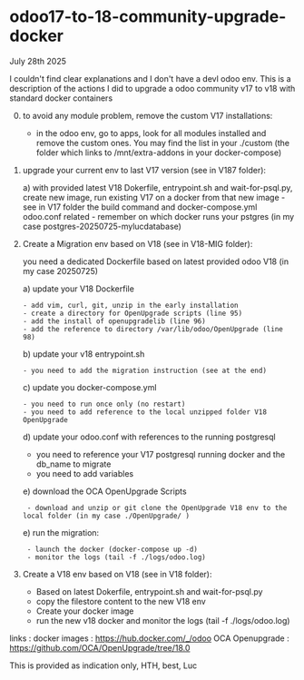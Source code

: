# odoo17-to-18-community-upgrade-docker
July 28th 2025

I couldn't find clear explanations and I don't have a devl odoo env.
This is a description of the actions I did to upgrade a odoo community v17 to v18 with standard docker containers

0) to avoid any module problem, remove the custom V17 installations:
    - in the odoo env, go to apps, look for all modules installed and remove the custom ones. You may find the list in your ./custom (the folder which links to /mnt/extra-addons in your docker-compose)

1) upgrade your current env to last V17 version (see in V187 folder):
   
    a) with provided latest V18 Dokerfile, entrypoint.sh and wait-for-psql.py, create new image, run existing V17 on a docker from that new image
       - see in V17 folder the build command and docker-compose.yml odoo.conf related
       - remember on which docker runs your pstgres (in my case postgres-20250725-mylucdatabase)
       
3) Create a Migration env based on V18 (see in V18-MIG folder):
   
    you need a dedicated Dockerfile based on latest provided odoo V18  (in my case 20250725)
   
    a) update your V18 Dockerfile
   
       - add vim, curl, git, unzip in the early installation
       - create a directory for OpenUpgrade scripts (line 95)
       - add the install of openupgradelib (line 96)
       - add the reference to directory /var/lib/odoo/OpenUpgrade (line 98)
   
    b) update your v18 entrypoint.sh
   
       - you need to add the migration instruction (see at the end) 
   
    c) update you docker-compose.yml
   
       - you need to run once only (no restart)
       - you need to add reference to the local unzipped folder V18 OpenUpgrade
   
    d) update your odoo.conf with references to the running postgresql
   
      - you need to reference your V17 postgresql running docker and the db_name to migrate
      - you need to add variables
        
    e) download the OCA OpenUpgrade Scripts
   
        - download and unzip or git clone the OpenUpgrade V18 env to the local folder (in my case ./OpenUpgrade/ )
   
    e) run the migration:
   
        - launch the docker (docker-compose up -d) 
        - monitor the logs (tail -f ./logs/odoo.log)
   
   
5) Create a V18 env based on V18 (see in V18 folder):
   
   - Based on latest Dokerfile, entrypoint.sh and wait-for-psql.py
   - copy the filestore content to the new V18 env
   - Create your docker image
   - run the new v18 docker and monitor the logs (tail -f ./logs/odoo.log)

links : 
   docker images : https://hub.docker.com/_/odoo
   OCA Openupgrade : https://github.com/OCA/OpenUpgrade/tree/18.0

This is provided as indication only, HTH, best, Luc
